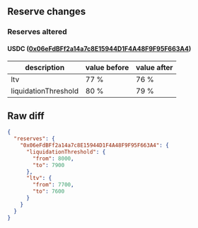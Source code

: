 ## Reserve changes

### Reserves altered

#### USDC ([0x06eFdBFf2a14a7c8E15944D1F4A48F9F95F663A4](https://scrollscan.com/address/0x06eFdBFf2a14a7c8E15944D1F4A48F9F95F663A4))

| description | value before | value after |
| --- | --- | --- |
| ltv | 77 % | 76 % |
| liquidationThreshold | 80 % | 79 % |


## Raw diff

```json
{
  "reserves": {
    "0x06eFdBFf2a14a7c8E15944D1F4A48F9F95F663A4": {
      "liquidationThreshold": {
        "from": 8000,
        "to": 7900
      },
      "ltv": {
        "from": 7700,
        "to": 7600
      }
    }
  }
}
```